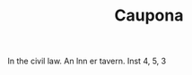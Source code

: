 ---
title: Caupona
letter: C
permalink: "/definitions/bld-caupona.html"
body: In the civil law. An lnn er tavern. Inst 4, 5, 3
published_at: '2018-07-07'
source: Black's Law Dictionary 2nd Ed (1910)
layout: post
---